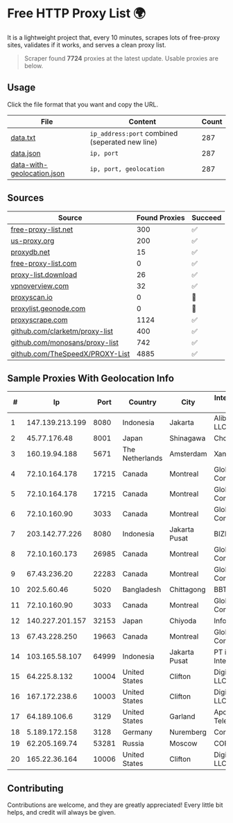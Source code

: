 
# Free HTTP Proxy List 🌍

It is a lightweight project that, every 10 minutes, scrapes lots of free-proxy sites, validates if it works, and serves a clean proxy list.


> Scraper found **7724** proxies at the latest update. Usable proxies are below.

## Usage

Click the file format that you want and copy the URL.


|File|Content|Count|
|----|-------|-----|
|[data.txt](https://raw.githubusercontent.com/themiralay/Proxy-List-World/master/data.txt)|`ip_address:port` combined (seperated new line)|287|
|[data.json](https://raw.githubusercontent.com/themiralay/Proxy-List-World/master/data.json)|`ip, port`|287|
|[data-with-geolocation.json](https://raw.githubusercontent.com/themiralay/Proxy-List-World/master/data-with-geolocation.json)|`ip, port, geolocation`|287|

## Sources

|Source|Found Proxies|Succeed|
|------|-------------|-------|
|[free-proxy-list.net](https://free-proxy-list.net)|300|✅|
|[us-proxy.org](https://www.us-proxy.org)|200|✅|
|[proxydb.net](http://proxydb.net)|15|✅|
|[free-proxy-list.com](https://free-proxy-list.com/?page=&port=&type%5B%5D=http&type%5B%5D=https&up_time=0&search=Search)|0|✅|
|[proxy-list.download](https://www.proxy-list.download/HTTP)|26|✅|
|[vpnoverview.com](https://vpnoverview.com/privacy/anonymous-browsing/free-proxy-servers)|32|✅|
|[proxyscan.io](https://www.proxyscan.io)|0|🚫|
|[proxylist.geonode.com](https://proxylist.geonode.com/api/proxy-list?limit=300&page=1&sort_by=lastChecked&sort_type=desc&protocols=http,https)|0|🚫|
|[proxyscrape.com](https://api.proxyscrape.com/v2/?request=displayproxies&protocol=http&timeout=10000&country=all&ssl=all&anonymity=all)|1124|✅|
|[github.com/clarketm/proxy-list](https://raw.githubusercontent.com/clarketm/proxy-list/master/proxy-list-raw.txt)|400|✅|
|[github.com/monosans/proxy-list](https://raw.githubusercontent.com/monosans/proxy-list/main/proxies/http.txt)|742|✅|
|[github.com/TheSpeedX/PROXY-List](https://raw.githubusercontent.com/TheSpeedX/PROXY-List/master/http.txt)|4885|✅|


## Sample Proxies With Geolocation Info

|#|Ip|Port|Country|City|Internet Service Provider|
|-|--|----|-------|----|-------------------------|
|1|147.139.213.199|8080|Indonesia|Jakarta|Alibaba.com LLC|
|2|45.77.176.48|8001|Japan|Shinagawa|Choopa|
|3|160.19.94.188|5671|The Netherlands|Amsterdam|Xantho UAB|
|4|72.10.164.178|17215|Canada|Montreal|GloboTech Communications|
|5|72.10.164.178|17215|Canada|Montreal|GloboTech Communications|
|6|72.10.160.90|3033|Canada|Montreal|GloboTech Communications|
|7|203.142.77.226|8080|Indonesia|Jakarta Pusat|BIZNET|
|8|72.10.160.173|26985|Canada|Montreal|GloboTech Communications|
|9|67.43.236.20|22283|Canada|Montreal|GloboTech Communications|
|10|202.5.60.46|5020|Bangladesh|Chittagong|BBTS-NEW|
|11|72.10.160.90|3033|Canada|Montreal|GloboTech Communications|
|12|140.227.201.157|32153|Japan|Chiyoda|InfoSphere|
|13|67.43.228.250|19663|Canada|Montreal|GloboTech Communications|
|14|103.165.58.107|64999|Indonesia|Jakarta Pusat|PT iForte Global Internet|
|15|64.225.8.132|10004|United States|Clifton|DigitalOcean, LLC|
|16|167.172.238.6|10003|United States|Clifton|DigitalOcean, LLC|
|17|64.189.106.6|3129|United States|Garland|Apogee Telecom Inc.|
|18|5.189.172.158|3128|Germany|Nuremberg|Contabo GmbH|
|19|62.205.169.74|53281|Russia|Moscow|CORBINA|
|20|165.22.36.164|10006|United States|Clifton|DigitalOcean, LLC|



## Contributing

Contributions are welcome, and they are greatly appreciated! Every
little bit helps, and credit will always be given.

